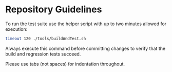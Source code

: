 # Repository Guidelines

To run the test suite use the helper script with up to two minutes allowed for execution:

```bash
timeout 120 ./tools/buildAndTest.sh
```

Always execute this command before committing changes to verify that the build and regression tests succeed.

Please use tabs (not spaces) for indentation throughout.
